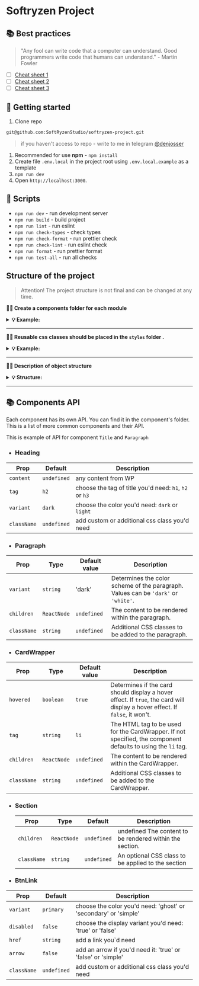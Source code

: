 # Softryzen Project

## 📚 Best practices

> "Any fool can write code that a computer can understand. Good programmers
> write code that humans can understand." - Martin Fowler

- [ ] [Cheat sheet 1](https://my-js.org/docs/other/best-practices#%D1%88%D0%BF%D0%B0%D1%80%D0%B3%D0%B0%D0%BB%D0%BA%D0%B0-%D0%BF%D0%BE-react)
- [ ] [Cheat sheet 2](https://my-js.org/docs/other/react-philosophies)
- [ ] [Cheat sheet 3](https://alexkondov.com/tao-of-react/)

## 🥁 Getting started

1. Clone repo

```bash
git@github.com:SoftRyzenStudio/softryzen-project.git
```

> if you haven't access to repo - write to me in telegram
> [@denjosser](https://t.me/denjosser)

1. Recommended for use **npm** - `npm install`
2. Create file `.env.local` in the project root using `.env.local.example` as a
   template
3. `npm run dev`
4. Open `http://localhost:3000`.

## 📜 Scripts

- `npm run dev` - run development server
- `npm run build` - build project
- `npm run lint` - run eslint
- `npm run check-types` - check types
- `npm run check-format` - run prettier check
- `npm run check-lint` - run eslint check
- `npm run format` - run prettier format
- `npm run test-all` - run all checks

## Structure of the project

> Attention! The project structure is not final and can be changed at any time.

**💁‍♀️ Create a components folder for each module**

<details>

<summary><b>💡 Example:</b></summary>

<br/>

```
# ✅ Good

├── components
    ├── Header
        ├── index.ts
        ├── Header.tsx
        ├── Header.types.ts
    ├── Footer
        ├── index.ts
        ├── Footer.tsx
        ├── Footer.types.ts
```

</details>

---

**💁‍♀️ Reusable css classes should be placed in the `styles` folder .**

<details>

<summary><b>💡 Example:</b></summary>

<br/>

```css
/*globals.css */

@layer components {
  .your-class {
    @apply ...;
  }
}
```

</details>

---

**💁‍♀️ Description of object structure**

<details>

<summary><b>💡 Structure: </b></summary>

<br/>

```

├── components -> folder with reusable components
  ├── common -> components that are used in more than one module
    ├── NameComponent -> folders for each component
      ├── NameComponent.tsx -> main component
      ├── NameComponent.types.ts -> types for component
      ├── index.ts -> file for re-export
  ├── buttons -> components that are used as buttons
  ├── form -> components that are used in forms
  ├── typography -> components that are used as typography
├── data -> data for the project ( from graphql, json, etc.)
├── pages -> pages of the project
├── public -> static files
├── styles -> global styles
├── utils -> helpers, functions, etc.
├── hooks -> custom users hooks
```

</details>

---

## 📚 Components API

Each component has its own API. You can find it in the component's folder. This
is a list of more common components and their API.

This is example of API for component `Title` and `Paragraph`

- ### Heading

| Prop        | Default     | Description                                            |
| ----------- | ----------- | ------------------------------------------------------ |
| `content`   | `undefined` | any content from WP                                    |
| `tag`       | `h2`        | choose the tag of title you'd need: `h1`, `h2` or `h3` |
| `variant`   | `dark`      | choose the color you'd need: `dark` or `light`         |
| `className` | `undefined` | add custom or additional css class you'd need          |

- ### Paragraph

| Prop        | Type        | Default value | Description                                                                        |
| ----------- | ----------- | ------------- | ---------------------------------------------------------------------------------- |
| `variant`   | `string`    | 'dark'        | Determines the color scheme of the paragraph. Values can be `'dark'` or `'white'`. |
| `children`  | `ReactNode` | `undefined`   | The content to be rendered within the paragraph.                                   |
| `className` | `string`    | `undefined`   | Additional CSS classes to be added to the paragraph.                               |

- ### CardWrapper

| Prop        | Type        | Default value | Description                                                                                                                  |
| ----------- | ----------- | ------------- | ---------------------------------------------------------------------------------------------------------------------------- |
| `hovered`   | `boolean`   | `true`        | Determines if the card should display a hover effect. If `true`, the card will display a hover effect. If `false`, it won't. |
| `tag`       | `string`    | `li`          | The HTML tag to be used for the CardWrapper. If not specified, the component defaults to using the `li` tag.                 |
| `children`  | `ReactNode` | `undefined`   | The content to be rendered within the CardWrapper.                                                                           |
| `className` | `string`    | `undefined`   | Additional CSS classes to be added to the CardWrapper.                                                                       |

- ### Section

  | Prop        | Type        | Default     | Description                                              |
  | ----------- | ----------- | ----------- | -------------------------------------------------------- |
  | `children`  | `ReactNode` | `undefined` | undefined The content to be rendered within the section. |
  | `className` | `string`    | `undefined` | An optional CSS class to be applied to the section       |

- ### BtnLink

| Prop        | Default     | Description                                                     |
| ----------- | ----------- | --------------------------------------------------------------- |
| `variant`   | `primary`   | choose the color you'd need: 'ghost' or 'secondary' or 'simple' |
| `disabled`  | `false`     | choose the display variant you'd need: 'true' or 'false'        |
| `href`      | `string`    | add a link you`d need                                           |
| `arrow`     | `false`     | add an arrow if you'd need it: 'true' or 'false' or 'simple'    |
| `className` | `undefined` | add custom or additional css class you'd need                   |
